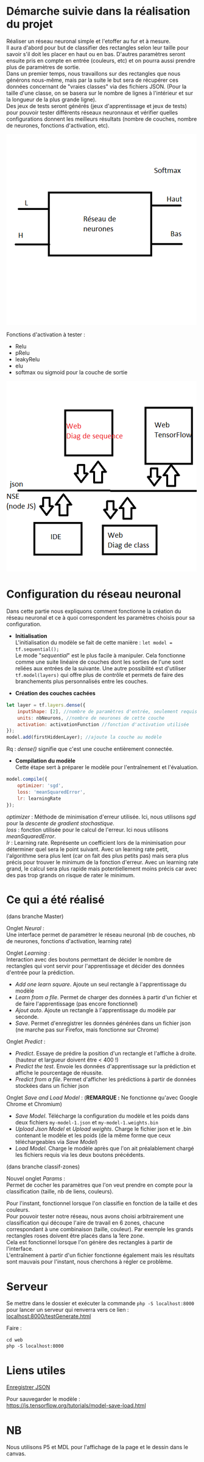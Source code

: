 Démarche suivie dans la réalisation du projet
=============================================

Réaliser un réseau neuronal simple et l'etoffer au fur et à mesure. <br/>
Il aura d'abord pour but de classifier des rectangles selon leur taille pour savoir s'il doit les placer en haut ou en bas. D'autres paramètres seront ensuite pris en compte en entrée (couleurs, etc) et on pourra aussi prendre plus de paramètres de sortie. <br/>
Dans un premier temps, nous travaillons sur des rectangles que nous générons nous-même, mais par la suite le but sera de récupérer ces données concernant de "vraies classes" via des fichiers JSON. (Pour la taille d'une classe, on se basera sur le nombre de lignes à l'intérieur et sur la longueur de la plus grande ligne). <br/>
Des jeux de tests seront générés (jeux d'apprentissage et jeux de tests) pour pouvoir tester différents réseaux neuronnaux et vérifier quelles configurations donnent les meilleurs résultats (nombre de couches, nombre de neurones, fonctions d'activation, etc).

![](assets/d1.png)

Fonctions d'activation à tester :
 - Relu
 - pRelu
 - leakyRelu
 - elu
 - softmax ou sigmoid pour la couche de sortie


![](assets/d2.png)

Configuration du réseau neuronal
================================

Dans cette partie nous expliquons comment fonctionne la création du réseau neuronal et ce à quoi correspondent les paramètres choisis pour sa configuration.
- __Initialisation__ <br/>
L'initialisation du modèle se fait de cette manière : `let model = tf.sequential();`<br/>
Le mode "*sequential*" est le plus facile à manipuler. Cela fonctionne comme une suite linéaire de couches dont les sorties de l'une sont reliées aux entrées de la suivante. Une autre possibilité est d'utiliser `tf.model(layers)` qui offre plus de contrôle et permets de faire des branchements plus personnalisés entre les couches.

- __Création des couches cachées__ <br/>
```js
let layer = tf.layers.dense({
    inputShape: [2], //nombre de paramètres d'entrée, seulement requis pour la 1ère couche cachée
    units: nbNeurons, //nombre de neurones de cette couche
    activation: activationFunction //fonction d'activation utilisée
});
model.add(firstHiddenLayer); //ajoute la couche au modèle
```
Rq : *dense()* signifie que c'est une couche entièrement connectée.

- __Compilation du modèle__ <br/>
Cette étape sert à préparer le modèle pour l'entraînement et l'évaluation.
```js
model.compile({
    optimizer: 'sgd',
    loss: 'meanSquaredError',
    lr: learningRate
});
```
*optimizer* : Méthode de minimisation d'erreur utilisée. Ici, nous utilisons *sgd* pour la *descente de gradient stochastique*. <br/>
*loss* : fonction utilisée pour le calcul de l'erreur. Ici nous utilisons *meanSquaredError*. <br/>
*lr* : Learning rate. Représente un coefficient lors de la minimisation pour déterminer quel sera le point suivant. Avec un learning rate petit, l'algorithme sera plus lent (car on fait des plus petits pas) mais sera plus précis pour trouver le minimum de la fonction d'erreur. Avec un learning rate grand, le calcul sera plus rapide mais potentiellement moins précis car avec des pas trop grands on risque de rater le minimum.





Ce qui a été réalisé
====================

(dans branche Master) <br/>

Onglet _Neural_ : <br/>
Une interface permet de paramétrer le réseau neuronal (nb de couches, nb de neurones, fonctions d'activation, learning rate)

Onglet _Learning_ : <br/>
Interaction avec des boutons permettant de décider le nombre de rectangles qui vont servir pour l'apprentissage et décider des données d'entrée pour la prédiction.
- *Add one learn square*. Ajoute un seul rectangle à l'apprentissage du modèle
- *Learn from a file*. Permet de charger des données à partir d'un fichier et de faire l'apprentissage (pas encore fonctionnel)
- *Ajout auto*. Ajoute un rectangle à l'apprentissage du modèle par seconde.
- *Save*. Permet d'enregistrer les données générées dans un fichier json (ne marche pas sur Firefox, mais fonctionne sur Chrome)

Onglet _Predict_ : <br/>
- *Predict*. Essaye de prédire la position d'un rectangle et l'affiche à droite. (hauteur et largueur doivent être < 400 !)
- *Predict the test*. Envoie les données d'apprentissage sur la prédiction et affiche le pourcentage de réussite.
- *Predict from a file*. Permet d'afficher les prédictions à partir de données stockées dans un fichier json

Onglet _Save and Load Model_ : (__REMARQUE :__ Ne fonctionne qu'avec Google Chrome et Chromium)
- *Save Model*. Télécharge la configuration du modèle et les poids dans deux fichiers `my-model-1.json` et `my-model-1.weights.bin`
- *Upload Json Model* et *Upload weights*. Charge le fichier json et le .bin contenant le modèle et les poids (de la même forme que ceux téléchargeables via *Save Model*)
- *Load Model*. Charge le modèle après que l'on ait préalablement chargé les fichiers requis via les deux boutons précédents.


(dans branche classif-zones) <br/>

Nouvel onglet _Params_ : <br/>
Permet de cocher les paramètres que l'on veut prendre en compte pour la classification (taille, nb de liens, couleurs).

Pour l'instant, fonctionnel lorsque l'on classifie en fonction de la taille et des couleurs. <br/>
Pour pouvoir tester notre réseau, nous avons choisi arbitrairement une classification qui découpe l'aire de travail en 6 zones, chacune correspondant à une combinaison (taille, couleur). Par exemple les grands rectangles roses doivent être placés dans la 1ère zone. <br/>
Cela est fonctionnel lorsque l'on génère des rectangles à partir de l'interface. <br/>
L'entraînement à partir d'un fichier fonctionne également mais les résultats sont mauvais pour l'instant, nous cherchons à régler ce problème.

Serveur
=======

Se mettre dans le dossier et exécuter la commande `php -S localhost:8000` pour lancer un serveur qui renverra vers ce lien : [localhost:8000/testGenerate.html](http://localhost:8000/testGenerate.html)

Faire :
~~~~
cd web
php -S localhost:8000
~~~~


Liens utiles
============

 [Enregistrer JSON](https://stackoverflow.com/questions/34156282/how-do-i-save-json-to-local-text-file)

 Pour sauvegarder le modèle : <br/>
 https://js.tensorflow.org/tutorials/model-save-load.html

NB
==
Nous utilisons P5 et MDL pour l'affichage de la page et le dessin dans le canvas.
